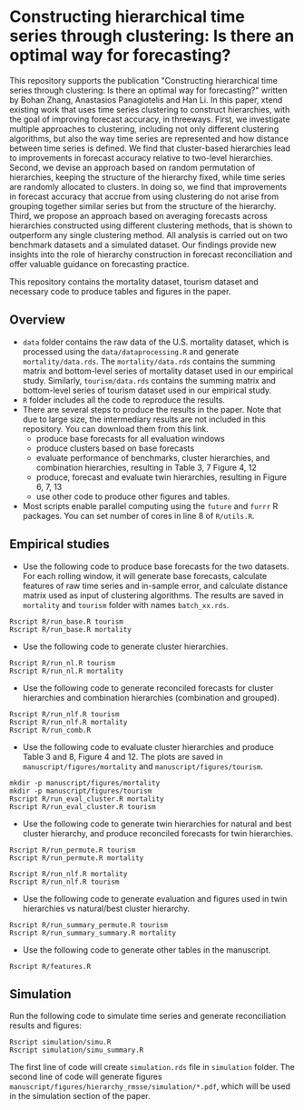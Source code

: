 # Constructing hierarchical time series through clustering: Is there an optimal way for forecasting?

This repository supports the publication "Constructing hierarchical time series through clustering: Is there an optimal way for forecasting?" written by Bohan Zhang, Anastasios Panagiotelis and Han Li. In this paper, xtend existing work that uses time series clustering to construct hierarchies, with the goal of improving forecast accuracy, in threeways. First, we investigate multiple approaches to clustering, including not only different clustering algorithms, but also the way time series are represented and how distance between time series is defined. We find that cluster-based hierarchies lead to improvements in forecast
accuracy relative to two-level hierarchies. Second, we devise an approach based on random permutation of hierarchies, keeping the structure of the hierarchy fixed, while time series are randomly allocated to clusters. In doing so, we find that improvements in forecast accuracy that accrue from using clustering do not arise from grouping together similar series but from the structure of the hierarchy. Third, we propose an approach based on averaging forecasts across hierarchies constructed using different clustering methods, that is shown to outperform any single clustering method. All analysis is carried out on two benchmark datasets and a
simulated dataset. Our findings provide new insights into the role of hierarchy construction in forecast reconciliation and offer valuable guidance on forecasting practice.

This repository contains the mortality dataset, tourism dataset and necessary code to produce tables and figures in the paper.





## Overview

- `data` folder contains the raw data of the U.S. mortality dataset, which is processed using the `data/dataprocessing.R` and generate `mortality/data.rds`. The `mortality/data.rds` contains the summing matrix and bottom-level series of mortality dataset used in our empirical study. Similarly, `tourism/data.rds` contains the summing matrix and bottom-level series of tourism dataset used in our empirical study.
- `R` folder includes all the code to reproduce the results. 
- There are several steps to produce the results in the paper. Note that due to large size, the intermediary results are not included in this repository. You can download them from this link.
    - produce base forecasts for all evaluation windows
    - produce clusters based on base forecasts 
    - evaluate performance of benchmarks, cluster hierarchies, and combination hierarchies, resulting in Table 3, 7 Figure 4, 12
    - produce, forecast and evaluate twin hierarchies, resulting in Figure 6, 7, 13
    - use other code to produce other figures and tables.
- Most scripts enable parallel computing using the `future` and `furrr` R packages. You can set number of cores in line 8 of `R/utils.R`. 

## Empirical studies

- Use the following code to produce base forecasts for the two datasets. For each rolling window, it will generate base forecasts, calculate features of raw time series and in-sample error, and calculate distance matrix used as input of clustering algorithms.  The results are saved in `mortality` and `tourism` folder with names `batch_xx.rds`.

```shell
Rscript R/run_base.R tourism
Rscript R/run_base.R mortality
```

- Use the following code to generate cluster hierarchies.

```shell
Rscript R/run_nl.R tourism
Rscript R/run_nl.R mortality
```


- Use the following code to generate reconciled forecasts for cluster hierarchies and combination hierarchies (combination and grouped).

```shell
Rscript R/run_nlf.R tourism
Rscript R/run_nlf.R mortality
Rscript R/run_comb.R
```


- Use the following code to evaluate cluster hierarchies and produce Table 3 and 8, Figure 4 and 12. The plots are saved in `manuscript/figures/mortality` and `manuscript/figures/tourism`.

```shell
mkdir -p manuscript/figures/mortality
mkdir -p manuscript/figures/tourism
Rscript R/run_eval_cluster.R mortality
Rscript R/run_eval_cluster.R tourism
```

- Use the following code to generate twin hierarchies for natural and best cluster hierarchy, and produce reconciled forecasts for twin hierarchies.

```shell
Rscript R/run_permute.R tourism
Rscript R/run_permute.R mortality

Rscript R/run_nlf.R mortality
Rscript R/run_nlf.R tourism
```

- Use the following code to generate evaluation and figures used in twin hierarchies vs natural/best cluster hierarchy.

```shell
Rscript R/run_summary_permute.R tourism
Rscript R/run_summary_summary.R mortality
```



- Use the following code to generate other tables in the manuscript.

```
Rscript R/features.R
```

## Simulation

Run the following code to simulate time series and generate reconciliation results and figures:

```shell
Rscript simulation/simu.R
Rscript simulation/simu_summary.R
```

The first line of code will create `simulation.rds` file in `simulation` folder. The second line of code will generate figures `manuscript/figures/hierarchy_rmsse/simulation/*.pdf`, which will be used in the simulation section of the paper.




